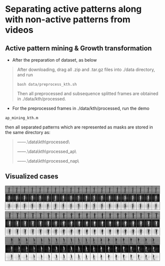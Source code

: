 # Separating active patterns along with non-active patterns from videos

## Active pattern mining & Growth transformation

* After the preparation of dataset, as below

>After downloading, drag all .zip and .tar.gz files into ./data directory, and run
>
>```
>bash data/preprocess_kth.sh
>```
>
>Then all preprocessed and subsequence splitted frames are obtained in ./data/kth/processed.

* For the preprocessed frames in ./data/kth/processed, run the demo 

```
ap_mining_kth.m
```

then all separated patterns which are represented as masks are stored in the same directory as:

>——.\data\kth\processed\
>
>——.\data\kth\processed_ap\
>
>——.\data\kth\processed_nap\

## Visualized cases

![image](https://github.com/Anonymous-Submission-ID/Anonymous-Submission/blob/main/separating_active_patterns/figs/Figure%201.png)
